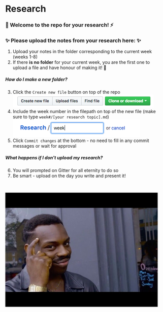 # Research

### :wave: Welcome to the repo for your research! :zap: </br>

### :sparkles: Please upload the notes from your research here: :sparkles:
1. Upload your notes in the folder corresponding to the current week (weeks 1-8)
2. If there **is no folder** for your current week, you are the first one to upload a file and have honour of making it! :tada:

##### How do I make a new folder?
3. Click the `Create new file` button on top of the repo </br>
![create file button](https://github.com/fac-15/Research/blob/master/CreateNewFile_button.png)
4. Include the week number in the filepath on top of the new file (make sure to type `week#/[your research topic].md`)</br>
![filepath](https://github.com/fac-15/Research/blob/master/Screen%20Shot%202018-10-30%20at%2019.43.53.png) 
5. Click `Commit changes` at the bottom - no need to fill in any commit messages or wait for approval

##### What happens if I don't upload my research?
6. You will prompted on Gitter for all eternity to do so 
7. Be smart - upload on the day you write and present it! 
</br>

![be smart](https://github.com/fac-15/Research/blob/master/memetastic.jpg) 
